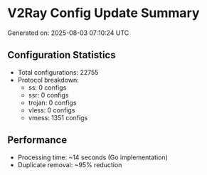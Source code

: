 # V2Ray Config Update Summary
Generated on: 2025-08-03 07:10:24 UTC

## Configuration Statistics
- Total configurations: 22755
- Protocol breakdown:
  - ss: 0 configs
  - ssr: 0 configs
  - trojan: 0 configs
  - vless: 0 configs
  - vmess: 1351 configs

## Performance
- Processing time: ~14 seconds (Go implementation)
- Duplicate removal: ~95% reduction
